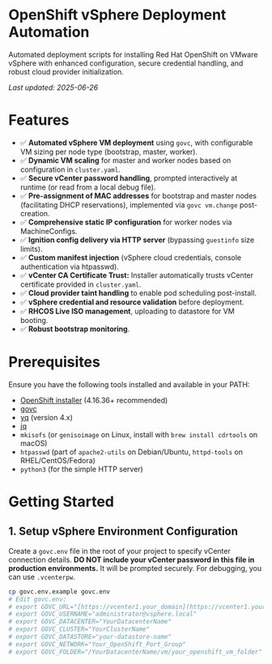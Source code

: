 # OpenShift vSphere Deployment Automation

Automated deployment scripts for installing Red Hat OpenShift on VMware vSphere with enhanced configuration, secure credential handling, and robust cloud provider initialization.

_Last updated: 2025-06-26_

# Features
- ✅ **Automated vSphere VM deployment** using `govc`, with configurable VM sizing per node type (bootstrap, master, worker).
- ✅ **Dynamic VM scaling** for master and worker nodes based on configuration in `cluster.yaml`.
- ✅ **Secure vCenter password handling**, prompted interactively at runtime (or read from a local debug file).
- ✅ **Pre-assignment of MAC addresses** for bootstrap and master nodes (facilitating DHCP reservations), implemented via `govc vm.change` post-creation.
- ✅ **Comprehensive static IP configuration** for worker nodes via MachineConfigs.
- ✅ **Ignition config delivery via HTTP server** (bypassing `guestinfo` size limits).
- ✅ **Custom manifest injection** (vSphere cloud credentials, console authentication via htpasswd).
- ✅ **vCenter CA Certificate Trust:** Installer automatically trusts vCenter certificate provided in `cluster.yaml`.
- ✅ **Cloud provider taint handling** to enable pod scheduling post-install.
- ✅ **vSphere credential and resource validation** before deployment.
- ✅ **RHCOS Live ISO management**, uploading to datastore for VM booting.
- ✅ **Robust bootstrap monitoring**.

# Prerequisites
Ensure you have the following tools installed and available in your PATH:
- [OpenShift installer](https://mirror.openshift.com/pub/openshift-v4/clients/ocp/) (4.16.36+ recommended)
- [govc](https://github.com/vmware/govmomi/tree/master/govc)
- [yq](https://github.com/mikefarah/yq) (version 4.x)
- [jq](https://stedolan.github.io/jq/)
- `mkisofs` (or `genisoimage` on Linux, install with `brew install cdrtools` on macOS)
- `htpasswd` (part of `apache2-utils` on Debian/Ubuntu, `httpd-tools` on RHEL/CentOS/Fedora)
- `python3` (for the simple HTTP server)

# Getting Started
## 1. Setup vSphere Environment Configuration
Create a `govc.env` file in the root of your project to specify vCenter connection details.
**DO NOT include your vCenter password in this file in production environments.** It will be prompted securely. For debugging, you can use `.vcenterpw`.
```bash
cp govc.env.example govc.env
# Edit govc.env:
# export GOVC_URL="[https://vcenter1.your_domain](https://vcenter1.your_domain).internal/sdk"
# export GOVC_USERNAME="administrator@vsphere.local"
# export GOVC_DATACENTER="YourDatacenterName"
# export GOVC_CLUSTER="YourClusterName"
# export GOVC_DATASTORE="your-datastore-name"
# export GOVC_NETWORK="Your_OpenShift_Port_Group"
# export GOVC_FOLDER="/YourDatacenterName/vm/your_openshift_vm_folder" # Base folder for cluster VMs